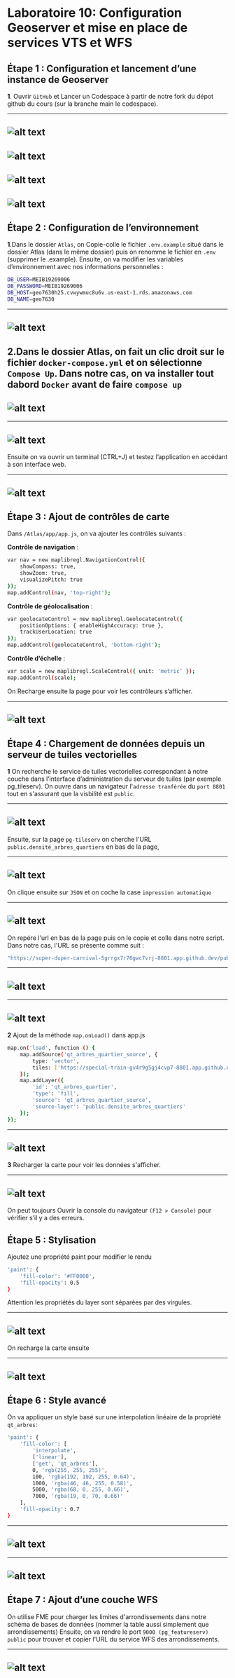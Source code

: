 # Laboratoire 10: Configuration Geoserver et mise en place de services VTS et WFS

## Étape 1 : Configuration et lancement d’une instance de Geoserver

**1**. Ouvrir `GitHub` et Lancer un Codespace à partir de notre fork du dépot github du cours (sur la branche main le codespace).

---
![alt text](<create new fork.png>)
---
![alt text](fork.png)
---

![alt text](<create new code space.png>)
---

![alt text](<new code space.png>)
---

## Étape 2 : Configuration de l’environnement

**1**.Dans le dossier `Atlas`, on Copie-colle le fichier  `.env.example` situé dans le dossier Atlas (dans le même dossier) puis on renomme le fichier en `.env` (supprimer le .example).
 Ensuite, on va modifier les variables d’environnement avec nos informations personnelles :
 ```bash
DB_USER=MEIB19269006
DB_PASSWORD=MEIB19269006
DB_HOST=geo7630h25.cvwywmuc8u6v.us-east-1.rds.amazonaws.com
DB_NAME=geo7630
```
---
![alt text](fichier.env.png)
---

**2**.Dans le dossier Atlas,  on fait un clic droit sur le fichier `docker-compose.yml` et on sélectionne `Compose Up`. 
Dans notre cas, on va installer tout dabord `Docker` avant de faire `compose up`
---
![alt text](<installation docker compose.png>)
---

---
![alt text](<docker compose + compose up.png>)
---

Ensuite on va ouvrir un terminal (CTRL+J) et testez l’application en accédant à son interface web.

---
![alt text](<test application.png>)
---

## Étape 3 : Ajout de contrôles de carte

Dans `/Atlas/app/app.js`, on va ajouter les contrôles suivants :

**Contrôle de navigation** : 
```bash
var nav = new maplibregl.NavigationControl({
    showCompass: true,
    showZoom: true,
    visualizePitch: true
});
map.addControl(nav, 'top-right');
```

**Contrôle de géolocalisation** :
```bash
var geolocateControl = new maplibregl.GeolocateControl({
    positionOptions: { enableHighAccuracy: true },
    trackUserLocation: true
});
map.addControl(geolocateControl, 'bottom-right');
```

**Contrôle d’échelle** :
```bash
var scale = new maplibregl.ScaleControl({ unit: 'metric' });
map.addControl(scale);
```

On Recharge ensuite la page pour voir les contrôleurs s’afficher.

---
![alt text](<contrôleurs de carte.png>)
---

## Étape 4 : Chargement de données depuis un serveur de tuiles vectorielles

**1** On recherche le service de tuiles vectorielles correspondant à notre couche dans l’interface d’administration du serveur de tuiles (par exemple pg_tileserv). On ouvre dans un navigateur l'`adresse tranférée` du `port 8801` tout en s'assurant que la visbilité est `public`.

---
![alt text](<go to serveur tuiles vectorielles.png>)
---

Ensuite, sur la page `pg-tileserv`  on cherche l'URL `public.densité_arbres_quartiers` en bas de la page,

---
![alt text](public.densité_arbres_quartiers.png)
---

On clique ensuite sur `JSON` et on coche la case `impression automatique`

---
![alt text](<serveur de tuiles vectorielles.png>)
---

On repére l'url en bas de la page puis on le copie et colle dans notre script. Dans notre cas, l'URL se présente comme suit :
```bash
"https://super-duper-carnival-5grrgx7r76gwc7vrj-8801.app.github.dev/public.densite_arbres_quartiers/{z}/{x}/{y}.pbf"
```

---
![alt text](<adresse tuiles.png>)
---

---
![alt text](<ajout de tuiles dans Html.png>)
---

**2** Ajout de la méthode `map.onLoad()` dans app.js 

```bash
map.on('load', function () {
    map.addSource('qt_arbres_quartier_source', {
        type: 'vector',
        tiles: ['https://special-train-gv4r9g5gj4cvp7-8801.app.github.dev/public.densite_arbres_quartiers/{z}/{x}/{y}.pbf']
    });
    map.addLayer({
        'id': 'qt_arbres_quartier',
        'type': 'fill',
        'source': 'qt_arbres_quartier_source',
        'source-layer': 'public.densite_arbres_quartiers'
    });
});
```

---
![alt text](<map.on load dans app.js.png>)
---

**3**  Recharger la carte pour voir les données s'afficher.

---
![alt text](<carte + tuiles.png>)
---

On peut toujours Ouvrir la console du navigateur `(F12 > Console)` pour vérifier s’il y a des erreurs.

## Étape 5 : Stylisation

Ajoutez une propriété paint pour modifier le rendu
```bash
'paint': {
    'fill-color': '#FF0000',
    'fill-opacity': 0.5
}
```
Attention les propriétés du layer sont séparées par des virgules.

---
![alt text](<stylisation couleur rouge.png>)
---

On recharge la carte ensuite

---
![alt text](<style couleur rouge.png>)
---

## Étape 6 : Style avancé

On va appliquer un style basé sur une interpolation linéaire de la propriété `qt_arbres`:
```bash
'paint': {
    'fill-color': [
        'interpolate',
        ['linear'],
        ['get', 'qt_arbres'],
        0, 'rgb(255, 255, 255)',
        100, 'rgba(192, 192, 255, 0.64)',
        1000, 'rgba(46, 46, 255, 0.58)',
        5000, 'rgba(68, 0, 255, 0.66)',
        7000, 'rgba(19, 0, 70, 0.66)'
    ],
    'fill-opacity': 0.7
}
```

---
![alt text](<stylisation avancée app.js.png>)
---

---
![alt text](<carte avec style avancé.png>)
---

## Étape 7 : Ajout d’une couche WFS

On utilise FME pour charger les limites d'arrondissements dans notre schéma de bases de données (nommer la table aussi simplement que arrondissements)
Ensuite, on va rendre le port `9000 (pg_featureserv)` `public` pour trouver et copier l'URL du service WFS des arrondissements.

---
![alt text](<WFS arrondissements.png>)
---
























